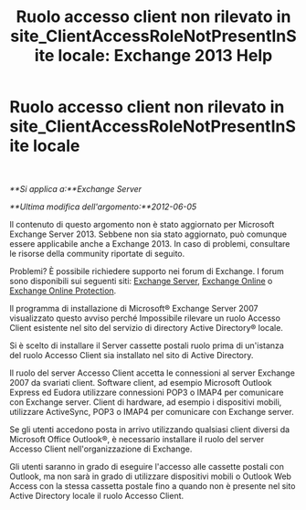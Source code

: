 ﻿---
title: 'Ruolo accesso client non rilevato in site_ClientAccessRoleNotPresentInSite locale: Exchange 2013 Help'
TOCTitle: Ruolo accesso client non rilevato in site_ClientAccessRoleNotPresentInSite locale
ms:assetid: b5bfc6af-9c55-46c0-a293-6078b64e87dd
ms:mtpsurl: https://technet.microsoft.com/it-it/library/ms.exch.setupreadiness.clientaccessrolenotpresentinsite(v=EXCHG.150)
ms:contentKeyID: 50481477
ms.date: 05/22/2018
mtps_version: v=EXCHG.150
ms.translationtype: MT
---

# Ruolo accesso client non rilevato in site\_ClientAccessRoleNotPresentInSite locale

 

_**Si applica a:**Exchange Server_

_**Ultima modifica dell'argomento:**2012-06-05_

Il contenuto di questo argomento non è stato aggiornato per Microsoft Exchange Server 2013. Sebbene non sia stato aggiornato, può comunque essere applicabile anche a Exchange 2013. In caso di problemi, consultare le risorse della community riportate di seguito.

Problemi? È possibile richiedere supporto nei forum di Exchange. I forum sono disponibili sui seguenti siti: [Exchange Server](https://go.microsoft.com/fwlink/p/?linkid=60612), [Exchange Online](https://go.microsoft.com/fwlink/p/?linkid=267542) o [Exchange Online Protection](https://go.microsoft.com/fwlink/p/?linkid=285351).

Il programma di installazione di Microsoft® Exchange Server 2007 visualizzato questo avviso perché Impossibile rilevare un ruolo Accesso Client esistente nel sito del servizio di directory Active Directory® locale.

Si è scelto di installare il Server cassette postali ruolo prima di un'istanza del ruolo Accesso Client sia installato nel sito di Active Directory.

Il ruolo del server Accesso Client accetta le connessioni al server Exchange 2007 da svariati client. Software client, ad esempio Microsoft Outlook Express ed Eudora utilizzare connessioni POP3 o IMAP4 per comunicare con Exchange server. Client di hardware, ad esempio i dispositivi mobili, utilizzare ActiveSync, POP3 o IMAP4 per comunicare con Exchange server.

Se gli utenti accedono posta in arrivo utilizzando qualsiasi client diversi da Microsoft Office Outlook®, è necessario installare il ruolo del server Accesso Client nell'organizzazione di Exchange.

Gli utenti saranno in grado di eseguire l'accesso alle cassette postali con Outlook, ma non sarà in grado di utilizzare dispositivi mobili o Outlook Web Access con la stessa cassetta postale fino a quando non è presente nel sito Active Directory locale il ruolo Accesso Client.

